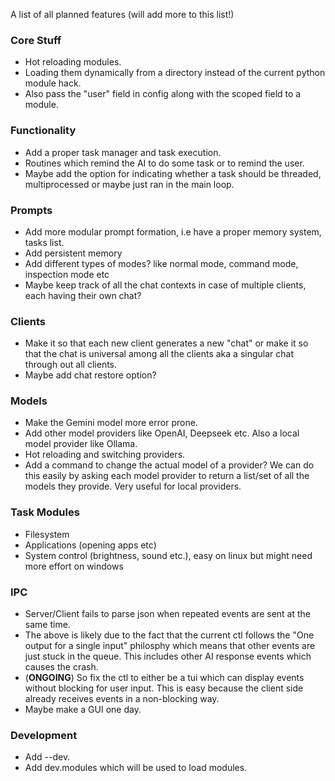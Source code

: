A list of all planned features (will add more to this list!)

### Core Stuff

+ Hot reloading modules.
+ Loading them dynamically from a directory instead of the current python module hack.
+ Also pass the "user" field in config along with the scoped field to a module.


### Functionality

+ Add a proper task manager and task execution.
+ Routines which remind the AI to do some task or to remind the user.
+ Maybe add the option for indicating whether a task should be threaded, multiprocessed or maybe just ran in the main loop.

### Prompts

+ Add more modular prompt formation, i.e have a proper memory system, tasks list.
+ Add persistent memory
+ Add different types of modes? like normal mode, command mode, inspection mode etc
+ Maybe keep track of all the chat contexts in case of multiple clients, each having their own chat?

### Clients

+ Make it so that each new client generates a new "chat" or make it so that the chat is universal among all the clients aka a singular chat through out all clients.
+ Maybe add chat restore option?


### Models

+ Make the Gemini model more error prone.
+ Add other model providers like OpenAI, Deepseek etc. Also a local model provider like Ollama.
+ Hot reloading and switching providers.
+ Add a command to change the actual model of a provider? We can do this easily by asking each model provider to return a list/set of all the models they provide. Very useful for local providers.

### Task Modules

+ Filesystem
+ Applications (opening apps etc)
+ System control (brightness, sound etc.), easy on linux but might need more effort on windows

### IPC

+ Server/Client fails to parse json when repeated events are sent at the same time.
+ The above is likely due to the fact that the current ctl follows the "One output for a single input" philosphy which means that other events are just stuck in the queue. This includes other AI response events which causes the crash.
+ (**ONGOING**) So fix the ctl to either be a tui which can display events without blocking for user input. This is easy because the client side already receives events in a non-blocking way.
+ Maybe make a GUI one day.

### Development

+ Add --dev.
+ Add dev.modules which will be used to load modules.
